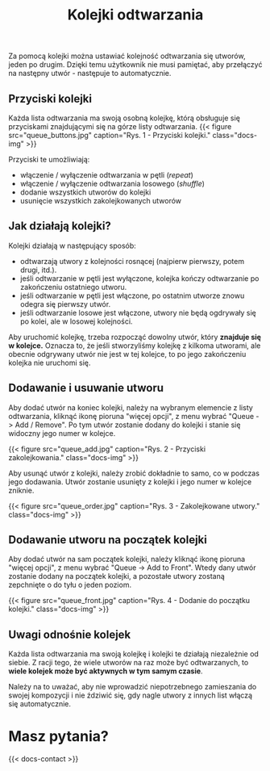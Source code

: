 ﻿---
title: "Kolejki odtwarzania"
description: "Używanie kolejek w celu automatycznego odtwarzania utworów."
weight: 60
---

Za pomocą kolejki można ustawiać kolejność odtwarzania się utworów, jeden po drugim. Dzięki temu użytkownik nie musi pamiętać, aby przełączyć na następny utwór - następuje to automatycznie.

## Przyciski kolejki

Każda lista odtwarzania ma swoją osobną kolejkę, którą obsługuje się przyciskami znajdującymi się na górze listy odtwarzania. {{< figure src="queue_buttons.jpg" caption="Rys. 1 - Przyciski kolejki." class="docs-img" >}} 

Przyciski te umożliwiają:
- włączenie / wyłączenie odtwarzania w pętli (*repeat*)
- włączenie / wyłączenie odtwarzania losowego (*shuffle*)
- dodanie wszystkich utworów do kolejki
- usunięcie wszystkich zakolejkowanych utworów

## Jak działają kolejki?

Kolejki działają w następujący sposób:
- odtwarzają utwory z kolejności rosnącej (najpierw pierwszy, potem drugi, itd.).
- jeśli odtwarzanie w pętli jest wyłączone, kolejka kończy odtwarzanie po zakończeniu ostatniego utworu.
- jeśli odtwarzanie w pętli jest włączone, po ostatnim utworze znowu odegra się pierwszy utwór.
- jeśli odtwarzanie losowe jest włączone, utwory nie będą ogdrywały się po kolei, ale w losowej kolejności.

Aby uruchomić kolejkę, trzeba rozpocząć dowolny utwór, który **znajduje się w kolejce.** Oznacza to, że jeśli stworzyliśmy kolejkę z kilkoma utworami, ale obecnie odgrywany utwór nie jest w tej kolejce, to po jego zakończeniu kolejka nie uruchomi się. 

## Dodawanie i usuwanie utworu

Aby dodać utwór na koniec kolejki, należy na wybranym elemencie z listy odtwarzania, kliknąć ikonę pioruna "więcej opcji", z menu wybrać "Queue -> Add / Remove". Po tym utwór zostanie dodany do kolejki i stanie się widoczny jego numer w kolejce.

{{< figure src="queue_add.jpg" caption="Rys. 2 - Przyciski zakolejkowania." class="docs-img" >}} 

Aby usunąć utwór z kolejki, należy zrobić dokładnie to samo, co w podczas jego dodawania. Utwór zostanie usunięty z kolejki i jego numer w kolejce zniknie.

{{< figure src="queue_order.jpg" caption="Rys. 3 - Zakolejkowane utwory." class="docs-img" >}} 

## Dodawanie utworu na początek kolejki

Aby dodać utwór na sam początek kolejki, należy kliknąć ikonę pioruna "więcej opcji", z menu wybrać "Queue -> Add to Front". Wtedy dany utwór zostanie dodany na początek kolejki, a pozostałe utwory zostaną zepchnięte o do tyłu o jeden poziom.

{{< figure src="queue_front.jpg" caption="Rys. 4 - Dodanie do początku kolejki." class="docs-img" >}} 

## Uwagi odnośnie kolejek

Każda lista odtwarzania ma swoją kolejkę i kolejki te działają niezależnie od siebie. Z racji tego, że wiele utworów na raz może być odtwarzanych, to **wiele kolejek może być aktywnych w tym samym czasie**. 

Należy na to uważać, aby nie wprowadzić niepotrzebnego zamieszania do swojej kompozycji i nie ździwić się, gdy nagle utwory z innych list włączą się automatycznie.

# Masz pytania?

{{< docs-contact >}}